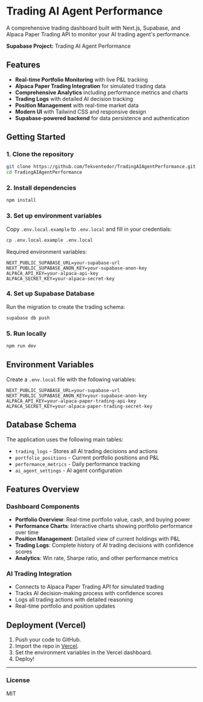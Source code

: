 # Trading AI Agent Performance

A comprehensive trading dashboard built with Next.js, Supabase, and Alpaca Paper Trading API to monitor your AI trading agent's performance.

**Supabase Project:** Trading AI Agent Performance

## Features
- **Real-time Portfolio Monitoring** with live P&L tracking
- **Alpaca Paper Trading Integration** for simulated trading data
- **Comprehensive Analytics** including performance metrics and charts
- **Trading Logs** with detailed AI decision tracking
- **Position Management** with real-time market data
- **Modern UI** with Tailwind CSS and responsive design
- **Supabase-powered backend** for data persistence and authentication

## Getting Started

### 1. Clone the repository
```bash
git clone https://github.com/Tekventedor/TradingAIAgentPerformance.git
cd TradingAIAgentPerformance
```

### 2. Install dependencies
```bash
npm install
```

### 3. Set up environment variables
Copy `.env.local.example` to `.env.local` and fill in your credentials:
```bash
cp .env.local.example .env.local
```

Required environment variables:
```
NEXT_PUBLIC_SUPABASE_URL=your-supabase-url
NEXT_PUBLIC_SUPABASE_ANON_KEY=your-supabase-anon-key
ALPACA_API_KEY=your-alpaca-api-key
ALPACA_SECRET_KEY=your-alpaca-secret-key
```

### 4. Set up Supabase Database
Run the migration to create the trading schema:
```bash
supabase db push
```

### 5. Run locally
```bash
npm run dev
```

## Environment Variables
Create a `.env.local` file with the following variables:

```
NEXT_PUBLIC_SUPABASE_URL=your-supabase-url
NEXT_PUBLIC_SUPABASE_ANON_KEY=your-supabase-anon-key
ALPACA_API_KEY=your-alpaca-paper-trading-api-key
ALPACA_SECRET_KEY=your-alpaca-paper-trading-secret-key
```

## Database Schema

The application uses the following main tables:
- `trading_logs` - Stores all AI trading decisions and actions
- `portfolio_positions` - Current portfolio positions and P&L
- `performance_metrics` - Daily performance tracking
- `ai_agent_settings` - AI agent configuration

## Features Overview

### Dashboard Components
- **Portfolio Overview**: Real-time portfolio value, cash, and buying power
- **Performance Charts**: Interactive charts showing portfolio performance over time
- **Position Management**: Detailed view of current holdings with P&L
- **Trading Logs**: Complete history of AI trading decisions with confidence scores
- **Analytics**: Win rate, Sharpe ratio, and other performance metrics

### AI Trading Integration
- Connects to Alpaca Paper Trading API for simulated trading
- Tracks AI decision-making process with confidence scores
- Logs all trading actions with detailed reasoning
- Real-time portfolio and position updates

## Deployment (Vercel)
1. Push your code to GitHub.
2. Import the repo in [Vercel](https://vercel.com/).
3. Set the environment variables in the Vercel dashboard.
4. Deploy!

---

### License
MIT
